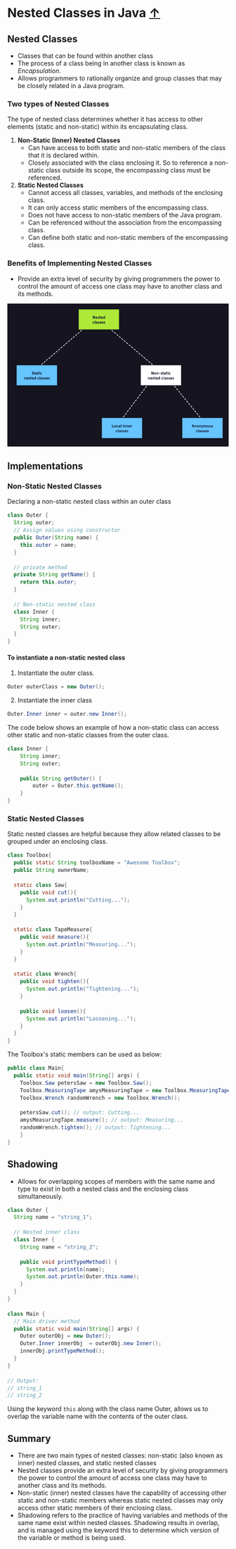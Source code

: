 # Nested Classes in Java  [↑](../../README.md#intermediate-java-fundamentals)


## Nested Classes
- Classes that can be found within another class
- The process of a class being in another class is known as _Encapsulation_.
- Allows programmers to rationally organize and group classes that may be closely related in a Java program.

### Two types of Nested Classes
The type of nested class determines whether it has access to other elements (static and non-static) within its encapsulating class.

1. **Non-Static (Inner) Nested Classes**
   - Can have access to both static and non-static members of the class that it is declared within.
   - Closely associated with the class enclosing it. So to reference a non-static class outside its scope, the encompassing class must be referenced.
2. **Static Nested Classes**
   - Cannot access all classes, variables, and methods of the enclosing class.
   - It can only access static members of the encompassing class.
   - Does not have access to non-static members of the Java program.
   - Can be referenced without the association from the encompassing class.
   - Can define both static and non-static members of the encompassing class.

### Benefits of Implementing Nested Classes
- Provide an extra level of security by giving programmers the power to control the amount of access one class may have to another class and its methods.

<div align="center">
<img src="../../img/nested-classes-overview.png" alt="Nested Classes Overview">
</div>


## Implementations

### Non-Static Nested Classes
Declaring a non-static nested class within an outer class
```java
class Outer {
  String outer;
  // Assign values using constructor
  public Outer(String name) {
    this.outer = name;
  }

  // private method
  private String getName() {
    return this.outer;
  }
    
  // Non-static nested class
  class Inner {
    String inner;
    String outer;
  }
}

```

#### To instantiate a non-static nested class
1. Instantiate the outer class.
```java
Outer outerClass = new Outer();
```

2. Instantiate the inner class
```java
Outer.Inner inner = outer.new Inner();
```

The code below shows an example of how a non-static class can access other static and non-static classes from the outer class.
```java
class Inner {
    String inner;
    String outer;
    
    public String getOuter() {
        outer = Outer.this.getName();
    }
}
```


### Static Nested Classes
Static nested classes are helpful because they allow related classes to be grouped under an enclosing class.

```java
class Toolbox{  
  public static String toolboxName = "Awesome Toolbox";
  public String ownerName;

  static class Saw{
    public void cut(){
      System.out.println("Cutting...");
    }
  }
    
  static class TapeMeasure{
    public void measure(){
      System.out.println("Measuring...");
    }
  }

  static class Wrench{
    public void tighten(){
      System.out.println("Tightening...");
    }

    public void loosen(){
      System.out.println("Loosening...");
    }
  }
}

```

The Toolbox's static members can be used as below:
```java
public class Main{
  public static void main(String[] args) {
    Toolbox.Saw petersSaw = new Toolbox.Saw();
    Toolbox.MeasuringTape amysMeasuringTape = new Toolbox.MeasuringTape();
    Toolbox.Wrench randomWrench = new Toolbox.Wrench();

    petersSaw.cut(); // output: Cutting...
    amysMeasuringTape.measure(); // output: Measuring...
    randomWrench.tighten(); // output: Tightening...
    }
}

```


## Shadowing
- Allows for overlapping scopes of members with the same name and type to exist in both a nested class and the enclosing class simultaneously.

```java
class Outer {
  String name = "string_1";

  // Nested inner class
  class Inner {
    String name = "string_2";

    public void printTypeMethod() {
      System.out.println(name);
      System.out.println(Outer.this.name);
    }
  }
}

class Main {
  // Main driver method
  public static void main(String[] args) {
    Outer outerObj = new Outer();
    Outer.Inner innerObj  = outerObj.new Inner();
    innerObj.printTypeMethod();
  }
}

// Output:
// string_1
// string_2
```

Using the keyword `this` along with the class name Outer, allows us to overlap the variable name with the contents of the outer class.


## Summary
- There are two main types of nested classes: non-static (also known as inner) nested classes, and static nested classes 
- Nested classes provide an extra level of security by giving programmers the power to control the amount of access one class may have to another class and its methods. 
- Non-static (inner) nested classes have the capability of accessing other static and non-static members whereas static nested classes may only access other static members of their enclosing class. 
- Shadowing refers to the practice of having variables and methods of the same name exist within nested classes. Shadowing results in overlap, and is managed using the keyword this to determine which version of the variable or method is being used.





